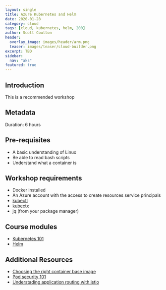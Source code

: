 ```yaml
---
layout: single
title: Azure Kubernetes and Helm
date: 2020-01-28
category: cloud
tags: [cloud, kubernetes, helm, 200]
author: Scott Coulton
header:
  overlay_image: images/header/arm.png
  teaser: images/teaser/cloud-builder.png
excerpt: TBD
sidebar:
  nav: "aks"
featured: true
---
```

## Introduction
This is a recommended workshop 

## Metadata
Duration: 6 hours  

## Pre-requisites
- A basic understanding of Linux
- Be able to read bash scripts
- Understand what a container is

## Workshop requirements
- Docker installed
- An Azure account with the access to create resources service principals
- [kubectl](https://kubernetes.io/docs/tasks/tools/install-kubectl/)
- [kubectx](https://github.com/ahmetb/kubectx)
- jq (from your package manager)

## Course modules
- [Kubernetes 101](../kubernetes-101.md)
- [Helm](../helm.md)

## Additional Resources
- [Choosing the right container base image](https://dev.to/scottyc/i-cho-cho-chose-you-container-image-part-1-227p)
- [Pod security 101](https://medium.com/devopslinks/kubernetes-pod-security-101-15fe8cda829e)
- [Understading application routing with istio](https://itnext.io/understanding-application-routing-in-istio-aade30d594f4)

